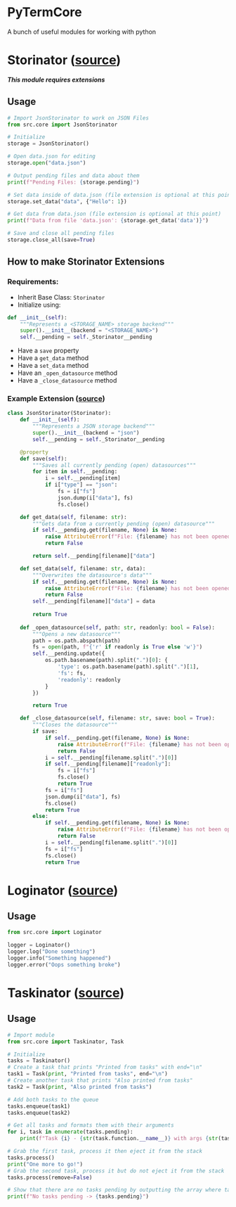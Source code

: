 # PyTermCore
A bunch of useful modules for working with python

# Storinator ([source](https://github.com/spoopytim/PyTermCore/blob/master/src/core/storage/base.py))

**_This module requires extensions_**

## Usage
```py
# Import JsonStorinator to work on JSON Files
from src.core import JsonStorinator

# Initialize
storage = JsonStorinator()

# Open data.json for editing
storage.open("data.json")

# Output pending files and data about them
print(f"Pending Files: {storage.pending}")

# Set data inside of data.json (file extension is optional at this point)
storage.set_data("data", {"Hello": 1})

# Get data from data.json (file extension is optional at this point)
print(f"Data from file 'data.json': {storage.get_data('data')}")

# Save and close all pending files
storage.close_all(save=True)
```

## How to make Storinator Extensions
### Requirements:
  - Inherit Base Class: `Storinator`
  - Initialize using:
```py
def __init__(self):
    """Represents a <STORAGE_NAME> storage backend"""
    super().__init__(backend = "<STORAGE_NAME>")
    self.__pending = self._Storinator__pending
  ```
  - Have a `save` property
  - Have a `get_data` method
  - Have a `set_data` method
  - Have an `_open_datasource` method
  - Have a `_close_datasource` method

### Example Extension ([source](https://github.com/spoopytim/PyTermCore/blob/master/src/core/storage/extensions/json.py))
```py
class JsonStorinator(Storinator):
    def __init__(self):
	    """Represents a JSON storage backend"""
        super().__init__(backend = "json")
        self.__pending = self._Storinator__pending

    @property
    def save(self):
        """Saves all currently pending (open) datasources"""
        for item in self.__pending:
            i = self.__pending[item]
            if i["type"] == "json":
                fs = i["fs"]
                json.dump(i["data"], fs)
                fs.close()

    def get_data(self, filename: str):
        """Gets data from a currently pending (open) datasource"""
        if self.__pending.get(filename, None) is None:
            raise AttributeError(f"File: {filename} has not been opened")
            return False

        return self.__pending[filename]["data"]

    def set_data(self, filename: str, data):
        """Overwrites the datasource's data"""
        if self.__pending.get(filename, None) is None:
            raise AttributeError(f"File: {filename} has not been opened")
            return False		
        self.__pending[filename]["data"] = data
		
        return True
	
    def _open_datasource(self, path: str, readonly: bool = False):
        """Opens a new datasource"""
        path = os.path.abspath(path)
        fs = open(path, f"{'r' if readonly is True else 'w'}")
        self.__pending.update({
            os.path.basename(path).split(".")[0]: {
                'type': os.path.basename(path).split(".")[1],
                'fs': fs,
                'readonly': readonly
            }
        })

        return True

    def _close_datasource(self, filename: str, save: bool = True):
        """Closes the datasource"""
        if save:
            if self.__pending.get(filename, None) is None:
                raise AttributeError(f"File: {filename} has not been opened")
                return False
            i = self.__pending[filename.split(".")[0]]
            if self.__pending[filename]["readonly"]:
                fs = i["fs"]
                fs.close()
                return True
            fs = i["fs"]
            json.dump(i["data"], fs)
            fs.close()
            return True
        else:
            if self.__pending.get(filename, None) is None:
                raise AttributeError(f"File: {filename} has not been opened")
                return False
            i = self.__pending[filename.split(".")[0]]
            fs = i["fs"]
            fs.close()
            return True
```

# Loginator ([source](https://github.com/spoopytim/PyTermCore/blob/master/src/core/storage/base.py))

## Usage
```py
from src.core import Loginator

logger = Loginator()
logger.log("Done something")
logger.info("Something happened")
logger.error("Oops something broke")
```

# Taskinator ([source](https://github.com/spoopytim/PyTermCore/blob/master/src/core/tasks.py))

## Usage
```py
# Import module
from src.core import Taskinator, Task

# Initialize
tasks = Taskinator()
# Create a task that prints "Printed from tasks" with end="\n"
task1 = Task(print, "Printed from tasks", end="\n")
# Create another task that prints "Also printed from tasks"
task2 = Task(print, "Also printed from tasks")

# Add both tasks to the queue
tasks.enqueue(task1)
tasks.enqueue(task2)

# Get all tasks and formats them with their arguments
for i, task in enumerate(tasks.pending):
	print(f"Task {i} - {str(task.function.__name__)} with args {str(task.args)} and kwargs {str(task.kwargs)}")

# Grab the first task, process it then eject it from the stack
tasks.process()
print("One more to go!")
# Grab the second task, process it but do not eject it from the stack
tasks.process(remove=False)

# Show that there are no tasks pending by outputting the array where tasks are held
print(f"No tasks pending -> {tasks.pending}")
```
